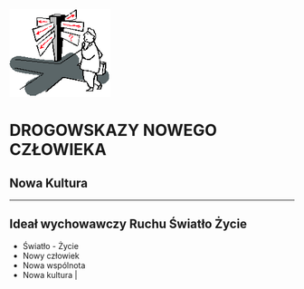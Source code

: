 ![Drogowskazy](img/drogowskaz.gif)
# DROGOWSKAZY NOWEGO CZŁOWIEKA
## Nowa Kultura

--- 

## Ideał wychowawczy Ruchu Światło Życie
* Światło - Życie
* Nowy człowiek
* Nowa wspólnota
* Nowa kultura |
